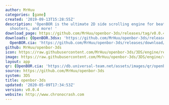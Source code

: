 ```yaml
---
author: MrHuu
categories: [game]
created: '2019-09-13T15:28:55Z'
description: 'OpenBOR is the ultimate 2D side scrolling engine for beat em'' ups,
  shooters, and more! '
download_page: https://github.com/MrHuu/openbor-3ds/releases/tag/v0.0.4
downloads: {OpenBOR.3dsx: 'https://github.com/MrHuu/openbor-3ds/releases/download/v0.0.4/OpenBOR.3dsx',
  OpenBOR.cia: 'https://github.com/MrHuu/openbor-3ds/releases/download/v0.0.4/OpenBOR.cia'}
github: MrHuu/openbor-3ds
icon: https://raw.githubusercontent.com/MrHuu/openbor-3ds/3DS/engine/resources/ctr/OpenBOR_Icon_48x48.png
image: https://raw.githubusercontent.com/MrHuu/openbor-3ds/3DS/engine/resources/ctr/OpenBOR_Logo_256x128.png
layout: app
qr: {OpenBOR.cia: 'https://db.universal-team.net/assets/images/qr/openbor.cia.png'}
source: https://github.com/MrHuu/openbor-3ds
system: 3DS
title: openbor-3ds
updated: '2020-05-09T17:34:53Z'
version: v0.0.4
website: http://www.chronocrash.com
---
```

